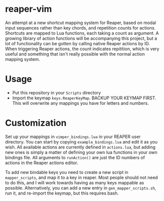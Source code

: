 # reaper-vim

An attempt at a new shortcut mapping system for Reaper, based on modal input sequences rather than key chords, and repetition counts for actions.
Shortcuts are mapped to Lua functions, each taking a count as argument.
A growing library of action functions will be accompanying this project, but a lot of functionality can be gotten by calling native Reaper actions by ID.
When triggering Reaper actions, the count indicates repitition, which is very useful and something that isn't really possible with the normal action mapping system.


# Usage
* Put this repository in your `Scripts` directory
* Import the keymap `keys.ReaperKeyMap`. BACKUP YOUR KEYMAP FIRST. This will overwrite any mappings you have for letters and numbers.

# Customization
Set up your mappings in `vimper_bindings.lua` in your REAPER user directory. You can start by copying `example_bindings.lua` and edit it as you wish.
All available actions are currently defined in `actions.lua`, but adding new ones is simply a matter of defining your own lua functions in your own bindings file.
All arguments to `runAction()` are just the ID numbers of actions in the Reaper actions editor.

To add new bindable keys you need to create a new script in `mapper_scripts`, and map it to a key in reaper. Most people should not need to do this, and I will work towards having as many keys mappable as possible.
Alternatively, you can add a new entry in `gen_mapper_scripts.sh`, run it, and re-import the keymap, but this requires bash.
